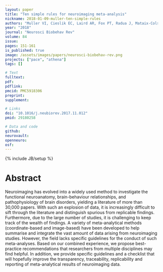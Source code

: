 ```yaml
---
layout: paper
title: "Ten simple rules for neuroimaging meta-analysis"
nickname: 2018-01-09-muller-ten-simple-rules
authors: "Muller VI, Cieslik EC, Laird AR, Fox PT, Radua J, Mataix-Cols D, Tench CR, Yarkoni T, Nichols TE, Turkeltaub PE, Wager TD, Eickhoff SB"
year: "2018"
journal: "Neurosci Biobehav Rev"
volume: 84
issue:
pages: 151-161
is_published: true
image: /assets/images/papers/neurosci-biobehav-rev.png
projects: ["pace", "athena"]
tags: []

# Text
fulltext:
pdf:
pdflink:
pmcid: PMC5918306
preprint:
supplement:

# Links
doi: "10.1016/j.neubiorev.2017.11.012"
pmid: 29180258

# Data and code
github:
neurovault:
openneuro:
osf:
---
```

{% include JB/setup %}

# Abstract

Neuroimaging has evolved into a widely used method to investigate the functional neuroanatomy, brain-behaviour relationships, and pathophysiology of brain disorders, yielding a literature of more than 30,000 papers. With such an explosion of data, it is increasingly difficult to sift through the literature and distinguish spurious from replicable findings. Furthermore, due to the large number of studies, it is challenging to keep track of the wealth of findings. A variety of meta-analytical methods (coordinate-based and image-based) have been developed to help summarise and integrate the vast amount of data arising from neuroimaging studies. However, the field lacks specific guidelines for the conduct of such meta-analyses. Based on our combined experience, we propose best-practice recommendations that researchers from multiple disciplines may find helpful. In addition, we provide specific guidelines and a checklist that will hopefully improve the transparency, traceability, replicability and reporting of meta-analytical results of neuroimaging data.
